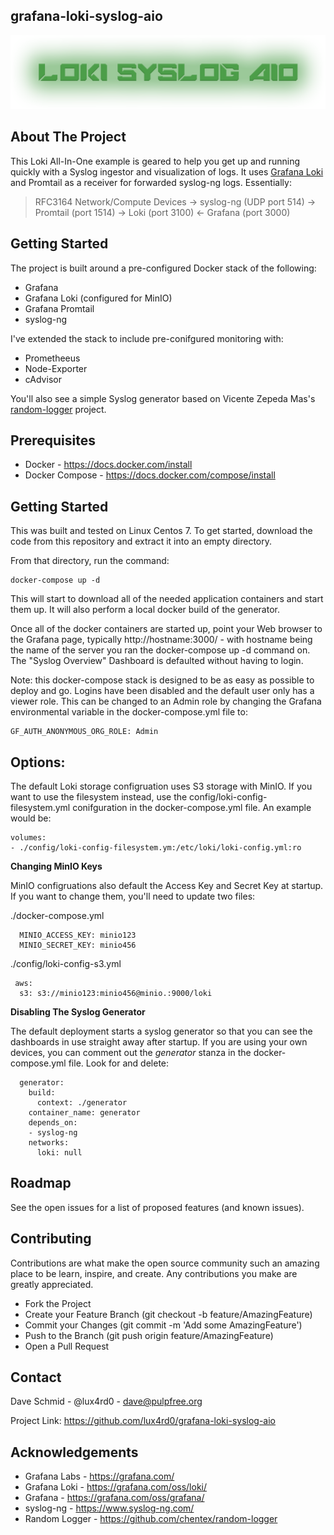 ## grafana-loki-syslog-aio

<img src="./loki_syslog_aio.png">

## About The Project

This Loki All-In-One example is geared to help you get up and running quickly with a Syslog ingestor and visualization of logs. It uses [Grafana Loki](https://grafana.com/oss/loki/) and Promtail as a receiver for forwarded syslog-ng logs. Essentially:

> RFC3164 Network/Compute Devices -> syslog-ng (UDP port 514) ->
> Promtail (port 1514) -> Loki (port 3100) <- Grafana (port 3000)

## Getting Started

The project is built around a pre-configured Docker stack of the following:

 - Grafana
 - Grafana Loki (configured for MinIO)
 - Grafana Promtail
 - syslog-ng

I've extended the stack to include pre-conifgured monitoring with:

- Prometheeus
- Node-Exporter
- cAdvisor

You'll also see a simple Syslog generator based on Vicente Zepeda Mas's [random-logger](https://github.com/chentex/random-logger) project.

## Prerequisites

- Docker - https://docs.docker.com/install
- Docker Compose - https://docs.docker.com/compose/install

## Getting Started

This was built and tested on Linux Centos 7. To get started, download the code from this repository and extract it into an empty directory.

From that directory, run the command:

    docker-compose up -d

This will start to download all of the needed application containers and start them up. It will also perform a local docker build of the generator.

Once all of the docker containers are started up, point your Web browser to the Grafana page, typically http://hostname:3000/ - with hostname being the name of the server you ran the docker-compose up -d command on. The "Syslog Overview" Dashboard is defaulted without having to login.

Note: this docker-compose stack is designed to be as easy as possible to deploy and go. Logins have been disabled and the default user only has a viewer role. This can be changed to an Admin role by changing the Grafana environmental variable in the docker-compose.yml file to:

    GF_AUTH_ANONYMOUS_ORG_ROLE: Admin

## Options:

The default Loki storage configruation uses S3 storage with MinIO. If you want to use the filesystem instead, use the config/loki-config-filesystem.yml conifguration in the docker-compose.yml file. An example would be:

    volumes:
    - ./config/loki-config-filesystem.ym:/etc/loki/loki-config.yml:ro

**Changing MinIO Keys**

MinIO configruations also default the Access Key and Secret Key at startup. If you want to change them, you'll need to update two files:

./docker-compose.yml

      MINIO_ACCESS_KEY: minio123
      MINIO_SECRET_KEY: minio456
      
./config/loki-config-s3.yml

     aws:
      s3: s3://minio123:minio456@minio.:9000/loki

**Disabling The Syslog Generator**

The default deployment starts a syslog generator so that you can see the dashboards in use straight away after startup. If you are using your own devices, you can comment out the *generator* stanza in the docker-compose.yml file. Look for and delete:

      generator:
        build:
          context: ./generator
        container_name: generator
        depends_on:
        - syslog-ng
        networks:
          loki: null

## Roadmap

See the open issues for a list of proposed features (and known issues).

## Contributing

Contributions are what make the open source community such an amazing place to be learn, inspire, and create. Any contributions you make are greatly appreciated.

- Fork the Project
- Create your Feature Branch (git checkout -b feature/AmazingFeature)
- Commit your Changes (git commit -m 'Add some AmazingFeature')
- Push to the Branch (git push origin feature/AmazingFeature)
- Open a Pull Request

## Contact

Dave Schmid - @lux4rd0 - dave@pulpfree.org

Project Link: https://github.com/lux4rd0/grafana-loki-syslog-aio

## Acknowledgements

- Grafana Labs - https://grafana.com/
- Grafana Loki - https://grafana.com/oss/loki/
- Grafana - https://grafana.com/oss/grafana/
- syslog-ng - https://www.syslog-ng.com/
- Random Logger - https://github.com/chentex/random-logger
